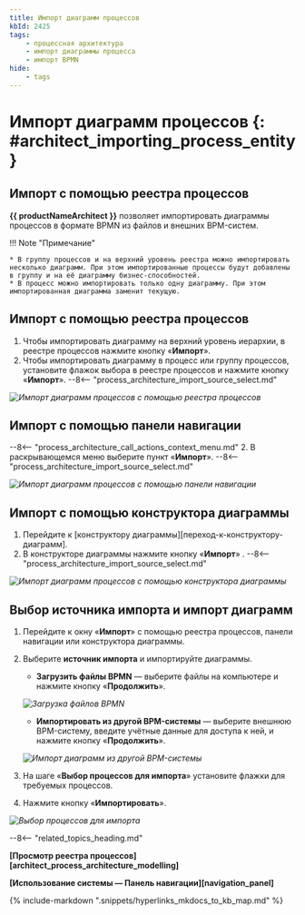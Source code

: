 ```yaml
---
title: Импорт диаграмм процессов
kbId: 2425
tags:
    - процессная архитектура
    - импорт диаграммы процесса
    - импорт BPMN
hide:
    - tags
---
```


# Импорт диаграмм процессов {: #architect_importing_process_entity}

## Импорт с помощью реестра процессов

**{{ productNameArchitect }}** позволяет импортировать диаграммы процессов в формате BPMN из файлов и внешних BPM-систем.

!!! Note "Примечание"

    * В группу процессов и на верхний уровень реестра можно импортировать несколько диаграмм. При этом импортированные процессы будут добавлены в группу и на её диаграмму бизнес-способностей.
    * В процесс можно импортировать только одну диаграмму. При этом импортированная диаграмма заменит текущую.

## Импорт с помощью реестра процессов

1. Чтобы импортировать диаграмму на верхний уровень иерархии, в реестре процессов нажмите кнопку «**Импорт**».
2. Чтобы импортировать диаграмму в процесс или группу процессов, установите флажок выбора в реестре процессов и нажмите кнопку «**Импорт**».
--8<-- "process_architecture_import_source_select.md"

*![Импорт диаграмм процессов с помощью реестра процессов](process_architecture_modelling_import_diagram_from_registry.png)*

## Импорт с помощью панели навигации

--8<-- "process_architecture_call_actions_context_menu.md"
2. В раскрывающемся меню выберите пункт «**Импорт**».
--8<-- "process_architecture_import_source_select.md"

*![Импорт диаграмм процессов с помощью панели навигации](process_architecture_modeling_import_diagram_from_navigation.png)*

## Импорт с помощью конструктора диаграммы

1. Перейдите к [конструктору диаграммы][переход-к-конструктору-диаграмм].
2. В конструкторе диаграммы нажмите кнопку «**Импорт**» <i class="fa-light fa-arrow-down-to-bracket"></i>.
--8<-- "process_architecture_import_source_select.md"

*![Импорт диаграмм процессов с помощью конструктора диаграммы](importing_process_entity_import_diagram_from_designer.png)*

## Выбор источника импорта и импорт диаграмм

1. Перейдите к окну «**Импорт**» с помощью реестра процессов, панели навигации или конструктора диаграммы.
2. Выберите **источник импорта** и импортируйте диаграммы.

    * **Загрузить файлы BPMN** — выберите файлы на компьютере и нажмите кнопку «**Продолжить**».

    *![Загрузка файлов BPMN](importing_process_entity_from_files.png)*

    * **Импортировать из другой BPM-системы** — выберите внешнюю BPM-систему, введите учётные данные для доступа к ней, и нажмите кнопку «**Продолжить**».

    *![Импорт диаграмм из другой BPM-системы](importing_process_entity_from_BPMS.png)*

3. На шаге «**Выбор процессов для импорта**» установите флажки для требуемых процессов.
4. Нажмите кнопку «**Импортировать**».

*![Выбор процессов для импорта](importing_process_entity_select_processes.png)*

--8<-- "related_topics_heading.md"

**[Просмотр реестра процессов][architect_process_architecture_modelling]**

**[Использование системы — Панель навигации][navigation_panel]**

{% include-markdown ".snippets/hyperlinks_mkdocs_to_kb_map.md" %}
